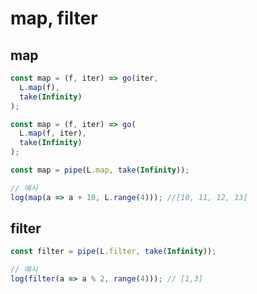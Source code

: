 # map, filter

## map
``` javascript 
const map = (f, iter) => go(iter,
  L.map(f),
  take(Infinity)
);

const map = (f, iter) => go(
  L.map(f, iter),
  take(Infinity)
);

const map = pipe(L.map, take(Infinity));

// 예시
log(map(a => a + 10, L.range(4))); //[10, 11, 12, 13]
```

## filter
``` javascript 
const filter = pipe(L.filter, take(Infinity));

// 예시
log(filter(a => a % 2, range(4))); // [1,3]
```